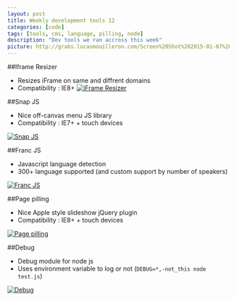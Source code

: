 ```yaml
---
layout: post
title: Weekly development tools 12
categories: [code]
tags: [tools, cms, language, pilling, node]
description: "Dev tools we ran accross this week"
picture: http://grabs.lucasmouilleron.com/Screen%20Shot%202015-01-07%20at%2017.33.42.png
---
```


##Iframe Resizer
- Resizes iFrame on same and diffrent domains
- Compatibility : IE8+
[![iFrame Resizer](http://grabs.lucasmouilleron.com/Screen%20Shot%202015-02-17%20at%2012.01.09.png)](https://github.com/davidjbradshaw/iframe-resizer)


##Snap JS
- Nice off-canvas menu JS library
- Compatibility : IE7+ + touch devices

[![Snap JS](http://grabs.lucasmouilleron.com/Screen%20Shot%202015-01-08%20at%2015.34.34.png)](http://jakiestfu.github.io/Snap.js/demo/apps/default.html)

##Franc JS
- Javascript language detection
- 300+ language supported (and custom support by number of speakers)

[![Franc JS](http://grabs.lucasmouilleron.com/Screen%20Shot%202015-01-07%20at%2017.05.55.png)](http://wooorm.github.io/franc/) 

##Page pilling
- Nice Apple style slideshow jQuery plugin 
- Compatibility : IE8+ + touch devices

[![Page pilling](http://grabs.lucasmouilleron.com/Screen%20Shot%202015-01-07%20at%2017.12.44.png)](http://alvarotrigo.com/pagePiling/)


##Debug
- Debug module for node js
- Uses environment variable to log or not (`DEBUG=*,-not_this node test.js`)

[![Debug](http://grabs.lucasmouilleron.com/Screen%20Shot%202015-01-07%20at%2017.19.11.png)](https://github.com/visionmedia/debug)
